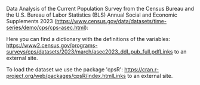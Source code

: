 Data Analysis of the Current Population Survey from the Census Bureau and the U.S. Bureau of Labor Statistics (BLS) Annual Social and Economic Supplements 2023 (https://www.census.gov/data/datasets/time-series/demo/cps/cps-asec.html):

Here you can find a dictionary with the definitions of the variables: https://www2.census.gov/programs-surveys/cps/datasets/2023/march/asec2023_ddl_pub_full.pdfLinks to an external site.

To load the dataset we use the package 'cpsR': https://cran.r-project.org/web/packages/cpsR/index.htmlLinks to an external site.
